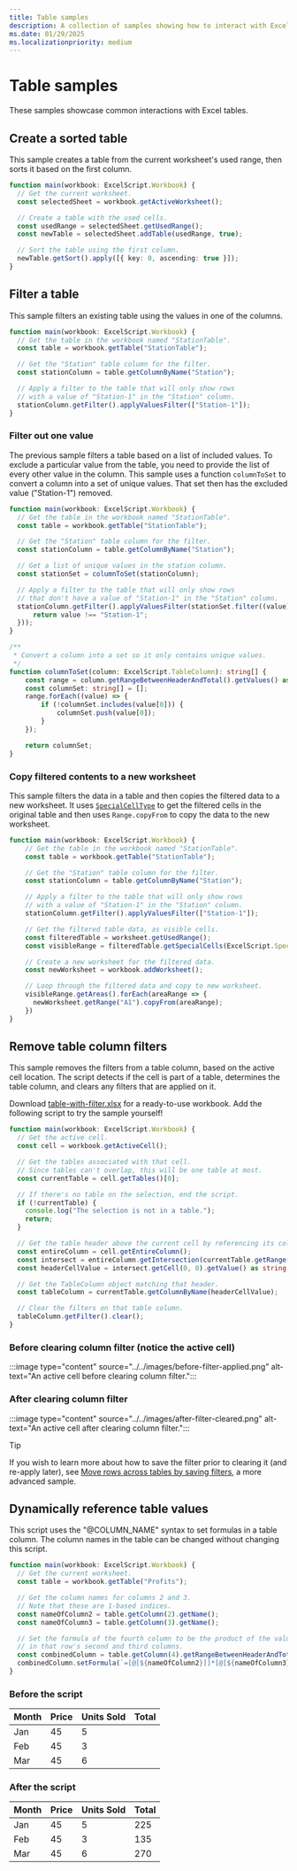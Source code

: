 ```yaml
---
title: Table samples
description: A collection of samples showing how to interact with Excel tables.
ms.date: 01/29/2025
ms.localizationpriority: medium
---
```


# Table samples

These samples showcase common interactions with Excel tables.

## Create a sorted table

This sample creates a table from the current worksheet's used range, then sorts it based on the first column.

```TypeScript
function main(workbook: ExcelScript.Workbook) {
  // Get the current worksheet.
  const selectedSheet = workbook.getActiveWorksheet();

  // Create a table with the used cells.
  const usedRange = selectedSheet.getUsedRange();
  const newTable = selectedSheet.addTable(usedRange, true);

  // Sort the table using the first column.
  newTable.getSort().apply([{ key: 0, ascending: true }]);
}
```

## Filter a table

This sample filters an existing table using the values in one of the columns.

```TypeScript
function main(workbook: ExcelScript.Workbook) {
  // Get the table in the workbook named "StationTable".
  const table = workbook.getTable("StationTable");

  // Get the "Station" table column for the filter.
  const stationColumn = table.getColumnByName("Station");

  // Apply a filter to the table that will only show rows 
  // with a value of "Station-1" in the "Station" column.
  stationColumn.getFilter().applyValuesFilter(["Station-1"]);
}
```

### Filter out one value

The previous sample filters a table based on a list of included values. To exclude a particular value from the table, you need to provide the list of every other value in the column. This sample uses a function `columnToSet` to convert a column into a set of unique values. That set then has the excluded value ("Station-1") removed.

```TypeScript
function main(workbook: ExcelScript.Workbook) {
  // Get the table in the workbook named "StationTable".
  const table = workbook.getTable("StationTable");

  // Get the "Station" table column for the filter.
  const stationColumn = table.getColumnByName("Station");

  // Get a list of unique values in the station column.
  const stationSet = columnToSet(stationColumn);

  // Apply a filter to the table that will only show rows
  // that don't have a value of "Station-1" in the "Station" column. 
  stationColumn.getFilter().applyValuesFilter(stationSet.filter((value) => {
      return value !== "Station-1";
  }));
}

/**
 * Convert a column into a set so it only contains unique values.
 */
function columnToSet(column: ExcelScript.TableColumn): string[] {
    const range = column.getRangeBetweenHeaderAndTotal().getValues() as string[][];
    const columnSet: string[] = [];
    range.forEach((value) => {
        if (!columnSet.includes(value[0])) {
            columnSet.push(value[0]);
        }
    });

    return columnSet;
}
```

### Copy filtered contents to a new worksheet

This sample filters the data in a table and then copies the filtered data to a new worksheet. It uses [`SpecialCellType`](/javascript/api/office-scripts/excelscript/excelscript.specialcelltype) to get the filtered cells in the original table and then uses `Range.copyFrom` to copy the data to the new worksheet.

```TypeScript
function main(workbook: ExcelScript.Workbook) {
    // Get the table in the workbook named "StationTable".
    const table = workbook.getTable("StationTable");

    // Get the "Station" table column for the filter.
    const stationColumn = table.getColumnByName("Station");

    // Apply a filter to the table that will only show rows 
    // with a value of "Station-1" in the "Station" column.
    stationColumn.getFilter().applyValuesFilter(["Station-1"]);

    // Get the filtered table data, as visible cells.
    const filteredTable = worksheet.getUsedRange();
    const visibleRange = filteredTable.getSpecialCells(ExcelScript.SpecialCellType.visible); 

    // Create a new worksheet for the filtered data. 
    const newWorksheet = workbook.addWorksheet();

    // Loop through the filtered data and copy to new worksheet.
    visibleRange.getAreas().forEach(areaRange => { 
      newWorksheet.getRange("A1").copyFrom(areaRange);
    })
}
```

## Remove table column filters

This sample removes the filters from a table column, based on the active cell location. The script detects if the cell is part of a table, determines the table column, and clears any filters that are applied on it.

Download [table-with-filter.xlsx](table-with-filter.xlsx) for a ready-to-use workbook. Add the following script to try the sample yourself!

```TypeScript
function main(workbook: ExcelScript.Workbook) {
  // Get the active cell.
  const cell = workbook.getActiveCell();

  // Get the tables associated with that cell.
  // Since tables can't overlap, this will be one table at most.
  const currentTable = cell.getTables()[0];

  // If there's no table on the selection, end the script.
  if (!currentTable) {
    console.log("The selection is not in a table.");
    return;
  }

  // Get the table header above the current cell by referencing its column.
  const entireColumn = cell.getEntireColumn();
  const intersect = entireColumn.getIntersection(currentTable.getRange());
  const headerCellValue = intersect.getCell(0, 0).getValue() as string;

  // Get the TableColumn object matching that header.
  const tableColumn = currentTable.getColumnByName(headerCellValue);

  // Clear the filters on that table column.
  tableColumn.getFilter().clear();
}
```

### Before clearing column filter (notice the active cell)

:::image type="content" source="../../images/before-filter-applied.png" alt-text="An active cell before clearing column filter.":::

### After clearing column filter

:::image type="content" source="../../images/after-filter-cleared.png" alt-text="An active cell after clearing column filter.":::

> [!TIP]
> If you wish to learn more about how to save the filter prior to clearing it (and re-apply later), see [Move rows across tables by saving filters](move-rows-across-tables.md), a more advanced sample.

## Dynamically reference table values

This script uses the "@COLUMN_NAME" syntax to set formulas in a table column. The column names in the table can be changed without changing this script.

```TypeScript
function main(workbook: ExcelScript.Workbook) {
  // Get the current worksheet.
  const table = workbook.getTable("Profits");

  // Get the column names for columns 2 and 3.
  // Note that these are 1-based indices.
  const nameOfColumn2 = table.getColumn(2).getName();
  const nameOfColumn3 = table.getColumn(3).getName();

  // Set the formula of the fourth column to be the product of the values found
  // in that row's second and third columns.
  const combinedColumn = table.getColumn(4).getRangeBetweenHeaderAndTotal();
  combinedColumn.setFormula(`=[@[${nameOfColumn2}]]*[@[${nameOfColumn3}]]`);
}
```

### Before the script

| Month | Price | Units Sold | Total |
|--|--|--|--|
| Jan | 45 | 5 |  |
| Feb | 45 | 3 |  |
| Mar | 45 | 6 |  |

### After the script

| Month | Price | Units Sold | Total |
|--|--|--|--|
| Jan | 45 | 5 | 225 |
| Feb | 45 | 3 | 135 |
| Mar | 45 | 6 | 270 |
